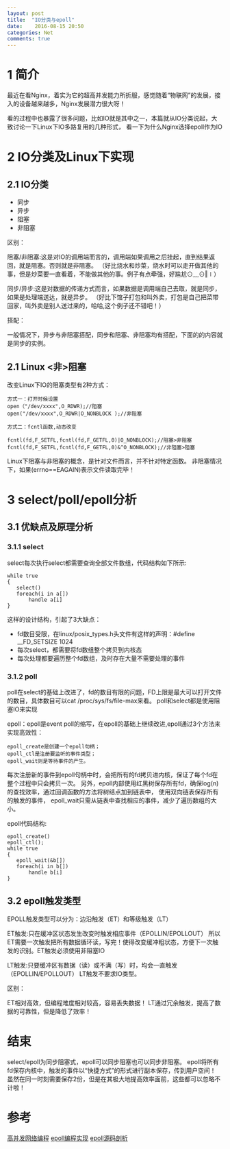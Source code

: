 ```yaml
---
layout: post
title:  "IO分类与epoll"
date:    2016-08-15 20:50
categories: Net
comments: true
---
```


# 1 简介

最近在看Nginx，着实为它的超高并发能力所折服，感觉随着“物联网”的发展，接入的设备越来越多，Nginx发展潜力很大呀！

看的过程中也暴露了很多问题，比如IO就是其中之一，本篇就从IO分类说起，大致讨论一下Linux下IO多路复用的几种形式，
看一下为什么Nginx选择epoll作为IO

# 2 IO分类及Linux下实现

## 2.1 IO分类

 * 同步
 * 异步
 * 阻塞
 * 非阻塞

区别：

阻塞/非阻塞:这是对IO的调用端而言的，调用端如果调用之后挂起，直到结果返回，就是阻塞。否则就是非阻塞。
（好比烧水和炒菜，烧水时可以走开做其他的事，但是炒菜要一直看着，不能做其他的事。例子有点牵强，好尴尬⊙﹏⊙‖∣）

同步/异步:这是对数据的传递方式而言，如果数据是调用端自己去取，就是同步，如果是处理端送达，就是异步。
（好比下馆子打包和叫外卖，打包是自己把菜带回家，叫外卖是别人送过来的，哈哈,这个例子还不错吧！）

搭配：

一般情况下，异步与非阻塞搭配，同步和阻塞、非阻塞均有搭配，下面的的内容就是同步的实例。

## 2.1 Linux <非>阻塞

改变Linux下IO的阻塞类型有2种方式：

```
方式一：打开时候设置
open（"/dev/xxxx",O_RDWR);//阻塞
open("/dev/xxxx",O_RDWR|O_NONBLOCK );//非阻塞

方式二：fcntl函数,动态改变

fcntl(fd,F_SETFL,fcntl(fd,F_GETFL,0)|O_NONBLOCK);//阻塞>非阻塞
fcntl(fd,F_SETFL,fcntl(fd,F_GETFL,0)&^O_NONBLOCK);//非阻塞>阻塞
```
Linux下阻塞与非阻塞的概念，是针对文件而言，并不针对特定函数。
非阻塞情况下，如果(errno==EAGAIN)表示文件读取完毕！

# 3 select/poll/epoll分析

## 3.1 优缺点及原理分析

### 3.1.1  select

select每次执行select都需要查询全部文件数组，代码结构如下所示:
```
while true
{
   select()
   foreach(i in a[])
       handle a[i]
}
```
这样的设计结构，引起了3大缺点：
 
 * fd数目受限，在linux/posix_types.h头文件有这样的声明：#define __FD_SETSIZE 1024 
 * 每次select，都需要将fd数组整个拷贝到内核态
 * 每次处理都要遍历整个fd数组，及时存在大量不需要处理的事件

### 3.1.2 poll

poll在select的基础上改进了，fd的数目有限的问题，FD上限是最大可以打开文件的数目，具体数目可以cat /proc/sys/fs/file-max来看。
poll和select都是使用阻塞IO来实现

epoll：epoll是event poll的缩写，在epoll的基础上继续改进,epoll通过3个方法来实现高效性：

```
epoll_create是创建一个epoll句柄；
epoll_ctl是注册要监听的事件类型；
epoll_wait则是等待事件的产生。
```

每次注册新的事件到epoll句柄中时，会把所有的fd拷贝进内核，保证了每个fd在整个过程中只会拷贝一次。
另外，epoll内部使用红黑树保存所有fd，确保log(n)的查找效率，通过回调函数的方法将树结点加到链表中，
使用双向链表保存所有的触发的事件， epoll_wait只需从链表中查找相应的事件，减少了遍历数组的大小。

epoll代码结构:

```
epoll_create()
epoll_ctl();
while true
{
   epoll_wait(&b[])
   foreach(i in b[])
       handle b[i]
}
```
## 3.2 epoll触发类型

EPOLL触发类型可以分为：边沿触发（ET）和等级触发（LT）

ET触发:只在缓冲区状态发生改变时触发相应事件（EPOLLIN/EPOLLOUT） 
所以ET需要一次触发把所有数据循环读，写完！使得改变缓冲粗状态，方便下一次触发的识别。ET触发必须使用非阻塞IO

LT触发:只要缓冲区有数据（读）或不满（写）时，均会一直触发（EPOLLIN/EPOLLOUT）
LT触发不要求IO类型。

区别：

ET相对高效，但编程难度相对较高，容易丢失数据！
LT通过冗余触发，提高了数据的可靠性，但是降低了效率！

# 结束

select/epoll为同步阻塞式，epoll可以同步阻塞也可以同步非阻塞。
epoll将所有fd保存内核中，触发的事件以“快捷方式”的形式进行副本保存，传到用户空间！
虽然在同一时刻需要保存2份，但是在其极大地提高效率面前，这些都可以忽略不计啦！

# 参考

[高并发网络编程](http://blog.csdn.net/lxgwm2008/article/details/39202675)
[epoll编程实现](http://www.cnblogs.com/ggjucheng/archive/2012/01/17/2324974.html)
[epoll源码剖析](http://www.cnblogs.com/apprentice89/p/3234677.html)